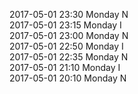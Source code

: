2017-05-01 23:30 Monday  N  
2017-05-01 23:15 Monday  I  
2017-05-01 23:00 Monday  N  
2017-05-01 22:50 Monday  I  
2017-05-01 22:35 Monday  N  
2017-05-01 21:10 Monday  I  
2017-05-01 20:10 Monday  N  
